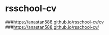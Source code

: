 # rsschool-cv
###https://anastan588.github.io/rsschool-cv/cv
###https://anastan588.github.io/rsschool-cv/
